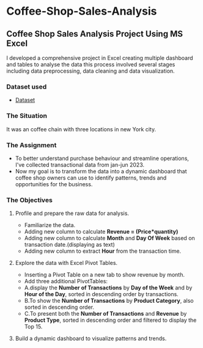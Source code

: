 # Coffee-Shop-Sales-Analysis
## Coffee Shop Sales Analysis Project Using  MS Excel

I developed a comprehensive project in Excel creating multiple dashboard and tables to analyse the data this process involved several stages including data preprocessing, data cleaning and data visualization.

### Dataset used
- <a href = "https://github.com/cspoojary/Coffee-Shop-Sales-Analysis/blob/main/Coffee%20Shop%20Sales.xlsx">Dataset</a>

### The Situation
It was an coffee chain with three locations in new York city.

### The Assignment
- To better understand purchase behaviour and streamline operations, I've collected transactional data from jan-jun 2023.
- Now my goal is to transform the data into a dynamic dashboard that coffee shop owners can use to identify patterns, trends and opportunities for the business.

### The Objectives
1. Profile and prepare the raw data for analysis.
   - Familiarize the data.
   - Adding new column to calculate **Revenue = (Price*quantity)**
   - Adding new column to calculate **Month** and **Day Of Week** based on transaction date.(displaying as text)
   - Adding new column to extract **Hour** from the transaction time.
2. Explore the data with Excel Pivot Tables.
   - Inserting a Pivot Table on a new tab to show revenue by month.
   - Add three additional PivotTables:
    - A.display the **Number of Transactions** by **Day of the Week** and by **Hour of the Day**, sorted in descending order by transactions.
    - B.To show the **Number of Transactions** by **Product Category**, also sorted in descending order.
     - C.To present both the **Number of Transactions** and **Revenue** by **Product Type**, sorted in descending order and filtered to display the Top 15.
   
   
4. Build a dynamic dashboard to visualize patterns and trends.
